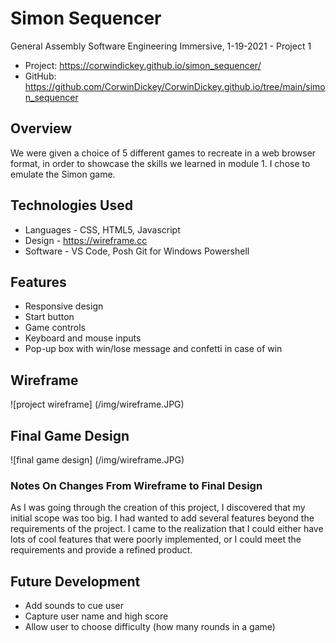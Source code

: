 # Simon Sequencer
General Assembly Software Engineering Immersive, 1-19-2021 - Project 1
* Project: https://corwindickey.github.io/simon_sequencer/
* GitHub: https://github.com/CorwinDickey/CorwinDickey.github.io/tree/main/simon_sequencer

## Overview
We were given a choice of 5 different games to recreate in a web browser format, in order to showcase the skills we learned in module 1. I chose to emulate the Simon game.

## Technologies Used
* Languages - CSS, HTML5, Javascript
* Design - https://wireframe.cc
* Software - VS Code, Posh Git for Windows Powershell

## Features
* Responsive design
* Start button
* Game controls
* Keyboard and mouse inputs
* Pop-up box with win/lose message and confetti in case of win

## Wireframe
![project wireframe] (/img/wireframe.JPG)

## Final Game Design
![final game design] (/img/wireframe.JPG)

### Notes On Changes From Wireframe to Final Design
As I was going through the creation of this project, I discovered that my initial scope was too big. I had wanted to add several features beyond the requirements of the project. I came to the realization that I could either have lots of cool features that were poorly implemented, or I could meet the requirements and provide a refined product.

## Future Development
* Add sounds to cue user
* Capture user name and high score
* Allow user to choose difficulty (how many rounds in a game)